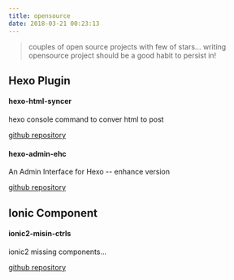 ```yaml
---
title: opensource
date: 2018-03-21 00:23:13
---
```


> couples of open source projects with few of stars...
> writing opensource project should be a good habit to persist in!

## Hexo Plugin

#### hexo-html-syncer

hexo console command to conver html to post

[github repository](https://github.com/lwz7512/hexo-html-syncer)


#### hexo-admin-ehc

An Admin Interface for Hexo -- enhance version

[github repository](https://github.com/lwz7512/hexo-admin-ehc)


## Ionic Component


#### ionic2-misin-ctrls

ionic2 missing components...

[github repository](https://github.com/lwz7512/ionic2-misin-ctrls)
